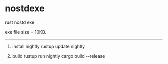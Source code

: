 # nostdexe
rust nostd exe

exe file size = 10KB.


---
1. install nightly
rustup update nightly

2. build
rustup run nightly cargo build --release
